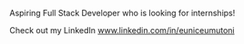 Aspiring Full Stack Developer who is looking for internships!

Check out my LinkedIn
www.linkedin.com/in/euniceumutoni 
